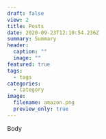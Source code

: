 ```yaml
---
draft: false
view: 2
title: Posts
date: 2020-09-23T12:10:54.236Z
summary: Summary
header:
  caption: ""
  image: ""
featured: true
tags:
  - tags
categories:
  - Category
image:
  filename: amazon.png
  preview_only: true
---
```

Body